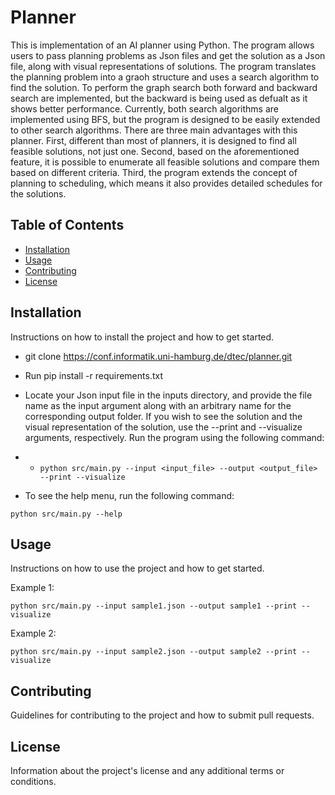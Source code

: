 # Planner

This is implementation of an AI planner using Python. The program allows users to pass planning problems as Json files and get the solution as a Json file, along with visual representations of solutions. The program translates the planning problem into a graoh structure and uses a search algorithm to find the solution. To perform the graph search both forward and backward search are implemented, but the backward is being used as defualt as it shows better performance. Currently, both search algorithms are implemented using BFS, but the program is designed to be easily extended to other search algorithms. There are three main advantages with this planner. First, different than most of planners, it is designed to find all feasible solutions, not just one. Second, based on the aforementioned feature, it is possible to enumerate all feasible solutions and compare them based on different criteria. Third, the program extends the concept of planning to scheduling, which means it also provides detailed schedules for the solutions.

## Table of Contents

- [Installation](#installation)
- [Usage](#usage)
- [Contributing](#contributing)
- [License](#license)

## Installation

Instructions on how to install the project and how to get started.

- git clone https://conf.informatik.uni-hamburg.de/dtec/planner.git
- Run pip install -r requirements.txt
- Locate your Json input file in the inputs directory, and provide the file name as the input argument along with an arbitrary name for the corresponding output folder. If you wish to see the solution and the visual representation of the solution, use the --print and --visualize arguments, respectively. Run the program using the following command:
- - ```python src/main.py --input <input_file> --output <output_file> --print --visualize```

- To see the help menu, run the following command:

```python src/main.py --help```

## Usage

Instructions on how to use the project and how to get started.

Example 1:

```python src/main.py --input sample1.json --output sample1 --print --visualize```

Example 2:

```python src/main.py --input sample2.json --output sample2 --print --visualize```

## Contributing

Guidelines for contributing to the project and how to submit pull requests.

## License

Information about the project's license and any additional terms or conditions.
